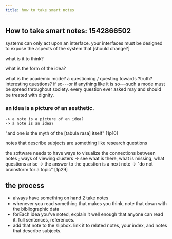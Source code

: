 ```yaml
---
title: how to take smart notes
---
```


## How to take smart notes: 1542866502

systems can only act upon an interface. your interfaces must be designed to expose the aspects of the system that [should change?]

what is it to think?

what is the form of the idea?

what is the academic mode? a questioning / questing towards \?truth? interesting questions? if so---or if anything like it is so---such a mode must be spread throughout society. every question ever asked may and should be treated with dignity.
### an idea is a picture of an aesthetic. 
	-> a note is a picture of an idea?
	-> a note is an idea?
	
"and one is the myth of the [tabula rasa] itself" [1p10]

notes that describe subjects are something like research questions

the software needs to have ways to visualize the connections between notes ; ways of viewing clusters
	-> see what is there, what is missing, what questions arise
	-> the answer to the question is a next note
	-> "do not brainstorm for a topic" [1p29]
## the process

- always have something on hand 2 take notes
- whenever you read something that makes you think, note that down with the bibliographic data
- forEach idea you've noted, explain it well enough that anyone can read it. full sentences, references.
- add that note to the slipbox. link it to related notes, your index, and notes that describe subjects.
##

